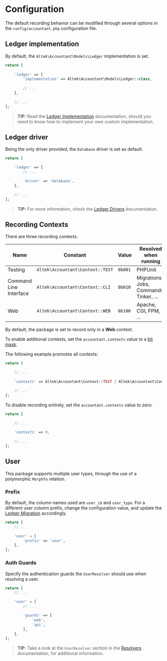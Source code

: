 # Configuration
The default recording behavior can be modified through several options in the `config/accountant.php` configuration file.

## Ledger implementation
By default, the `Altek\Accountant\Models\Ledger` implementation is set.

```php
return [
    
    'ledger' => [
        'implementation' => Altek\Accountant\Models\Ledger::class,
        
        // ...
    ],

    // ...
];
```

> **TIP:** Read the [Ledger Implementation](ledger-implementation.md) documentation, should you need to know how to implement your own custom implementation.

## Ledger driver
Being the only driver provided, the `Database` driver is set as default.

```php
return [

    'ledger' => [
        // ...

        'driver' => 'database',
    ],

    // ...
];
```

> **TIP:** For more information, check the [Ledger Drivers](ledger-drivers.md) documentation.

## Recording Contexts
There are three recording contexts.

Name                   | Constant                         | Value   | Resolved when running
-----------------------|----------------------------------|---------|----------------------------------------
Testing                | `Altek\Accountant\Context::TEST` | `0b001` | PHPUnit
Command Line Interface | `Altek\Accountant\Context::CLI`  | `0b010` | Migrations, Jobs, Commands, Tinker, ...
Web                    | `Altek\Accountant\Context::WEB`  | `0b100` | Apache, CGI, FPM, ...

By default, the package is set to record only in a **Web** context.

To enable additional contexts, set the `accountant.contexts` value to a [bit mask](https://en.wikipedia.org/wiki/Mask_(computing)).

The following example promotes all contexts:

```php
return [

    // ...
    
    'contexts' => Altek\Accountant\Context::TEST | Altek\Accountant\Context::CLI | Altek\Accountant\Context::WEB,

    // ...
];
```

To disable recording entirely, set the `accountant.contexts` value to zero:

```php
return [

    // ...
    
    'contexts' => 0,

    // ...
];
```

## User
This package supports multiple user types, through the use of a polymorphic `MorphTo` relation.

### Prefix
By default, the column names used are `user_id` and `user_type`. For a different user column prefix, change the configuration value, and update the [Ledger Migration](ledger-migration.md) accordingly.

```php
return [
    // ...

    'user' = [
        'prefix' => 'user',
    ],
];
```

### Auth Guards
Specify the authentication guards the `UserResolver` should use when resolving a user.

```php
return [
    // ...

    'user' = [
        // ...

        'guards' => [
            'web',
            'api',
        ],
    ],
];
```

> **TIP:** Take a look at the `UserResolver` section in the [Resolvers](resolvers.md) documentation, for additional information.
